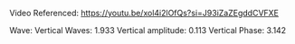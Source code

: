 Video Referenced: https://youtu.be/xol4i2lOfQs?si=J93iZaZEgddCVFXE

Wave:
Vertical Waves: 1.933
Vertical amplitude: 0.113
Vertical Phase: 3.142
